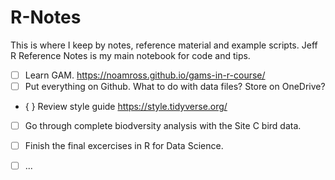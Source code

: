 # R-Notes

This is where I keep by notes, reference material and example scripts. 
Jeff R Reference Notes is my main notebook for code and tips.   

- [ ] Learn GAM. <https://noamross.github.io/gams-in-r-course/>
- [ ] Put everything on Github. What to do with data files? Store on OneDrive?
- { } Review style guide <https://style.tidyverse.org/>
- [ ] Go through complete biodversity analysis with the Site C bird data.
- [ ] Finish the final excercises in R for Data Science.
- [ ] ...


